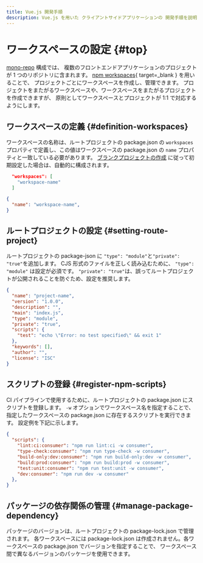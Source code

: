 ```yaml
---
title: Vue.js 開発手順
description: Vue.js を用いた クライアントサイドアプリケーションの 開発手順を説明します。
---
```


# ワークスペースの設定 {#top}

[mono-repo](../../git/consider-repository-structure.md#about-mono-repo) 構成では、
複数のフロントエンドアプリケーションのプロジェクトが 1 つのリポジトリに含まれます。
[npm workspaces](https://docs.npmjs.com/cli/v10/using-npm/workspaces){ target=_blank } を用いることで、
プロジェクトごとにワークスペースを作成し、管理できます。
プロジェクトをまたがるワークスペースや、ワークスペースをまたがるプロジェクトを作成できますが、
原則としてワークスペースとプロジェクトが 1:1 で対応するようにします。

## ワークスペースの定義 {#definition-workspaces}

ワークスペースの名称は、ルートプロジェクトの package.json の `workspaces` プロパティで定義し、この値はワークスペースの package.json の `name` プロパティと一致している必要があります。
[ブランクプロジェクトの作成](./create-vuejs-blank-project.md) に従って初期設定した場合は、自動的に構成されます。

``` json title="package.json（ルート）"
  "workspaces": [
    "workspace-name"
  ]
```

``` json title="package.json（ワークスペース）"
{
  "name": "workspace-name",
}
```

## ルートプロジェクトの設定 {#setting-route-project}

ルートプロジェクトの package-json に `"type": "module"`と`"private": "true"`を追加します。
CJS 形式のファイルを正しく読み込むために、 `"type": "module"` は設定が必須です。
`"private": "true"`は、誤ってルートプロジェクトが公開されることを防ぐため、設定を推奨します。

```json title="package.json（ルート）" hl_lines="6 7"
{
  "name": "project-name",
  "version": "1.0.0",
  "description": "",
  "main": "index.js",
  "type": "module",
  "private": "true",
  "scripts": {
    "test": "echo \"Error: no test specified\" && exit 1"
  },
  "keywords": [],
  "author": "",
  "license": "ISC"
}
```

## スクリプトの登録 {#register-npm-scripts}

CI パイプラインで使用するために、ルートプロジェクトの package.json にスクリプトを登録します。
`-w` オプションでワークスペース名を指定することで、指定したワークスペースの package.json に存在するスクリプトを実行できます。
設定例を下記に示します。

``` json title="package.json（ルート）"
{
  "scripts": {
    "lint:ci:consumer": "npm run lint:ci -w consumer",
    "type-check:consumer": "npm run type-check -w consumer",
    "build-only:dev:consumer": "npm run build-only:dev -w consumer",
    "build:prod:consumer": "npm run build:prod -w consumer",
    "test:unit:consumer": "npm run test:unit -w consumer",
    "dev:consumer": "npm run dev -w consumer"
  },
}
```

## パッケージの依存関係の管理 {#manage-package-dependency}

パッケージのバージョンは、ルートプロジェクトの package-lock.json で管理されます。
各ワークスペースには package-lock.json は作成されません。各ワークスペースの package.json でバージョンを指定することで、
ワークスペース間で異なるバージョンのパッケージを使用できます。
